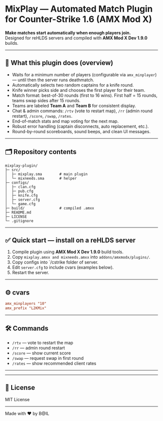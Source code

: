 # MixPlay — Automated Match Plugin for Counter-Strike 1.6 (AMX Mod X)

**Make matches start automatically when enough players join.**  
Designed for reHLDS servers and compiled with **AMX Mod X Dev 1.9.0** builds.

---

## 🔧 What this plugin does (overview)
- Waits for a minimum number of players (configurable via `amx_minplayer`) — until then the server runs deathmatch.
- Automatically selects two random captains for a knife round.
- Knife winner picks side and chooses the first player for their team.
- Match format: best-of-30 rounds (first to 16 wins). First half = 15 rounds, teams swap sides after 15 rounds.
- Teams are labeled **Team A** and **Team B** for consistent display.
- Chat & admin commands: `/rtv` (vote to restart map), `/rr` (admin round restart), `/score`, `/swap`, `/rates`.
- End-of-match stats and map voting for the next map.
- Robust error handling (captain disconnects, auto replacement, etc.).
- Round-by-round scoreboards, sound beeps, and clean UI messages.

---

## 🗂️ Repository contents
```
mixplay-plugin/
├─ src/
│  ├─ mixplay.sma        # main plugin 
│  └─ mixneeds.sma       # helper 
├─ configs/
│  ├─ clan.cfg          
│  ├─ pub.cfg            
│  ├─ knife.cfg         
│  ├─ server.cfg        
│  └─ game.cfg           
├─ build/                # compiled .amxx 
├─ README.md
├─ LICENSE
└─ .gitignore
```

---

## ✅ Quick start — install on a reHLDS server
1. Compile plugin using **AMX Mod X Dev 1.9.0** build tools.
2. Copy `mixplay.amxx and mixneeds.amxx` into `addons/amxmodx/plugins/`.
3. Copy configs into `/cstrike folder of server.
4. Edit `server.cfg` to include cvars (examples below).
5. Restart the server.

---

## ⚙️ cvars
```cfg
amx_minplayers "10"
amx_prefix "L2KMix"
```

---

## 🛠️ Commands
- `/rtv` — vote to restart the map
- `/rr` — admin round restart
- `/score` — show current score
- `/swap` — request swap in first round
- `/rates` — show recommended client rates

---

---

## 📝 License
MIT License

---
Made with ❤️ by B@IL
